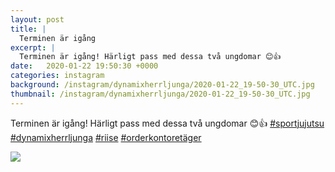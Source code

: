 ```yaml
---
layout: post
title: |
  Terminen är igång
excerpt: |
  Terminen är igång! Härligt pass med dessa två ungdomar 😊👍    
date:   2020-01-22 19:50:30 +0000
categories: instagram
background: /instagram/dynamixherrljunga/2020-01-22_19-50-30_UTC.jpg
thumbnail: /instagram/dynamixherrljunga/2020-01-22_19-50-30_UTC.jpg
---
```

Terminen är igång! Härligt pass med dessa två ungdomar 😊👍 [#sportjujutsu](https://www.instagram.com/explore/tags/sportjujutsu/) [#dynamixherrljunga](https://www.instagram.com/explore/tags/dynamixherrljunga/) [#riise](https://www.instagram.com/explore/tags/riise/) [#orderkontoretäger](https://www.instagram.com/explore/tags/orderkontoretäger/)



<img src='/www-dynamix-herrljunga/instagram/dynamixherrljunga/2020-01-22_19-50-30_UTC.jpg' class='img-fluid' />

